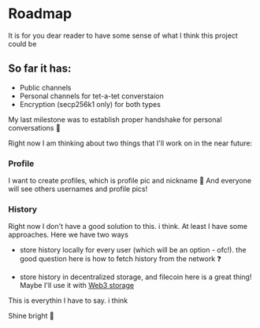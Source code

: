 # Roadmap

It is for you dear reader to have some sense of what I think this project could be

## So far it has:

- Public channels
- Personal channels for tet-a-tet converstaion
- Encryption (secp256k1 only) for both types

My last milestone was to establish proper handshake for personal conversations :stars:

Right now I am thinking about two things that I'll work on in the near future:

### Profile

I want to create profiles, which is profile pic and nickname :strawberry: And everyone will see others usernames and profile pics!

### History

Right now I don't have a good solution to this. i think. At least I have some approaches. Here we have two ways

- store history locally for every user (which will be an option - ofc!). the good question here is how to fetch history from the network :question:

- store history in decentralized storage, and filecoin here is a great thing! Maybe I'll use it with [Web3 storage](https://web3.storage)

This is everythin I have to say. i think

Shine bright :white_flower:
